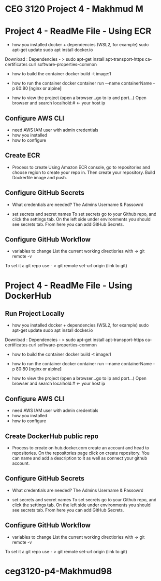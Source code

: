 # CEG 3120 Project 4 - Makhmud M

# Project 4 - ReadMe File - Using ECR

- how you installed docker + dependencies (WSL2, for example)
sudo apt-get update
sudo apt install docker.io

Download : Dependencies - > sudo apt-get install apt-transport-https ca-certificates curl software-properties-common

- how to build the container
docker build -t image:1

- how to run the container
docker container run --name containerName -p 80:80 [nginx or alpine]

- how to view the project (open a browser...go to ip and port...)
Open browser and search localhold:# <- your host ip

## Configure AWS CLI
- need AWS IAM user with admin credentials
- how you installed
- how to configure

## Create ECR

- Process to create
Using Amazon ECR console, go to repositories and choose region to create your repo in. Then create your repository. 
Build Dockerfile image and push. 

## Configure GitHub Secrets

- What credentials are needed?
The Admins Username & Passowrd

- set secrets and secret names
To set secrets go to your Github repo, and click the settings tab. On the left side under environments you should see secrets tab. From here you can add GitHub Secrets.

## Configure GitHub Workflow
- variables to change
List the current working directiories with -> git remote -v

To set it a git repo use - > git remote set-url origin (link to git)



# Project 4 - ReadMe File - Using DockerHub

## Run Project Locally 

- how you installed docker + dependencies (WSL2, for example)
sudo apt-get update
sudo apt install docker.io

Download : Dependencies - > sudo apt-get install apt-transport-https ca-certificates curl software-properties-common

- how to build the container
docker build -t image:1

- how to run the container
docker container run --name containerName -p 80:80 [nginx or alpine]

- how to view the project (open a browser...go to ip and port...)
Open browser and search localhold:# <- your host ip

## Configure AWS CLI
- need AWS IAM user with admin credentials
- how you installed
- how to configure

## Create DockerHub public repo

- Process to create
on hub.docker.com create an account and head to repositories. On the repositories page click on create repository. You can name and add a description to it as well as connect your github account.

## Configure GitHub Secrets

- What credentials are needed?
The Admins Username & Passowrd

- set secrets and secret names
To set secrets go to your Github repo, and click the settings tab. On the left side under environments you should see secrets tab. From here you can add GitHub Secrets.

## Configure GitHub Workflow
- variables to change
List the current working directiories with -> git remote -v

To set it a git repo use - > git remote set-url origin (link to git) 


# ceg3120-p4-Makhmud98


